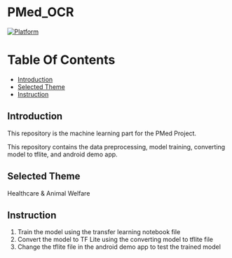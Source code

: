 # PMed_OCR
[![Platform](https://img.shields.io/badge/platform-Jupyter%20Notebook-orange.svg)](#)

# Table Of Contents
- [Introduction](#introduction)
- [Selected Theme](#selected-theme)
- [Instruction](#instruction)

## Introduction
This repository is the machine learning part for the PMed Project. <br />

This repository contains the data preprocessing, model training, converting model to tflite, and android demo app.

## Selected Theme

Healthcare & Animal Welfare

## Instruction

1. Train the model using the transfer learning notebook file
2. Convert the model to TF Lite using the converting model to tflite file
3. Change the tflite file in the android demo app to test the trained model
